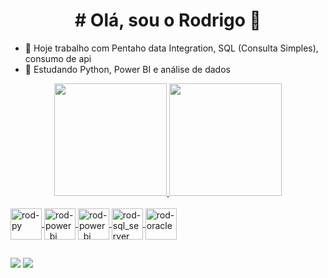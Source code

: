  <h1 align="center"># Olá, sou o Rodrigo 👋</h1>


- 🔭 Hoje trabalho com Pentaho data Integration, SQL (Consulta Simples), consumo de api
- 🌱 Estudando Python, Power BI e  análise de dados

<div align="center">
  <a href="https://github.com/rodrigorocha1">
  <img height="180em" src="https://github-readme-stats.vercel.app/api?username=rodrigorocha1&show_icons=true&theme=dracula&include_all_commits=true&count_private=true&locale=pt-br"/>
  <img height="180em" src="https://github-readme-stats.vercel.app/api/top-langs/?username=rodrigorocha1&layout=compact&langs_count=7&theme=dracula&locale=pt-br"/>
</div>


<div style="display: inline_block"><br>
  <img align="center" alt="rod-py" height="50" width="50" src="https://cdn.jsdelivr.net/gh/devicons/devicon/icons/python/python-original.svg">
  <img align="center" alt="rod-power_bi" height="50" width="50" src="https://github.com/microsoft/PowerBI-Icons/raw/main/PNG/Power-BI.png">
  <img align="center" alt="rod-power_bi" height="50" width="50" src="https://yt3.ggpht.com/ytc/AMLnZu-zHYbfICJDEel0ighDFOcAN4KklMhvHzwaLlbg=s900-c-k-c0x00ffffff-no-rj">
  <img align="center" alt="rod-sql_server" height="50" width="50" src="https://www.freeiconspng.com/uploads/sql-server-icon-png-8.png">
  <img align="center" alt="rod-oracle" height="50" width="50" src="https://cdn.jsdelivr.net/gh/devicons/devicon/icons/oracle/oracle-original.svg">
</div>


 ##
<a href="https://www.dadosinfo.com.br/pagina-inicial" target="_blank"><img src="https://img.shields.io/badge/website-000000?style=for-the-badge&logo=About.me&logoColor=white" target="_blank"></a> 
<a href="https://www.linkedin.com/in/rodrigo-rocha-dados/" target="_blank"><img src="https://img.shields.io/badge/-LinkedIn-%230077B5?style=for-the-badge&logo=linkedin&logoColor=white" target="_blank"></a> 
